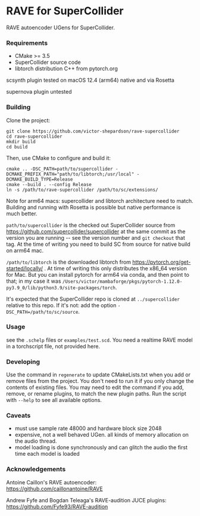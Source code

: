 # RAVE for SuperCollider

RAVE autoencoder UGens for SuperCollider.

### Requirements

- CMake >= 3.5
- SuperCollider source code
- libtorch distribution C++ from pytorch.org

scsynth plugin tested on macOS 12.4 (arm64) native and via Rosetta

supernova plugin untested

### Building

Clone the project:

    git clone https://github.com/victor-shepardson/rave-supercollider
    cd rave-supercollider
    mkdir build
    cd build

Then, use CMake to configure and build it:

    cmake .. -DSC_PATH=path/to/supercollider -DCMAKE_PREFIX_PATH="path/to/libtorch;/usr/local" -DCMAKE_BUILD_TYPE=Release
    cmake --build . --config Release
    ln -s /path/to/rave-supercollider /path/to/sc/extensions/

Note for arm64 macs: supercollider and libtorch architecture need to match. Building and running with Rosetta is possible but native performance is much better.

`path/to/supercollider` is the checked out SuperCollider source from https://github.com/supercollider/supercollider at the same commit as the version you are running -- see the version number and `git checkout` that tag. At the time of writing you need to build SC from source for native build on arm64 mac.

`/path/to/libtorch` is the downloaded libtorch from https://pytorch.org/get-started/locally/ . At time of writing this only distributes the x86_64 version for Mac. But you can install pytorch for arm64 via conda, and then point to that; in my case it was `/Users/victor/mambaforge/pkgs/pytorch-1.12.0-py3.9_0/lib/python3.9/site-packages/torch`.

It's expected that the SuperCollider repo is cloned at `../supercollider` relative to this repo. If
it's not: add the option `-DSC_PATH=/path/to/sc/source`.

### Usage

see the `.schelp` files or `examples/test.scd`. You need a realtime RAVE model in a torchscript file, not provided here.

### Developing

Use the command in `regenerate` to update CMakeLists.txt when you add or remove files from the
project. You don't need to run it if you only change the contents of existing files. You may need to
edit the command if you add, remove, or rename plugins, to match the new plugin paths. Run the
script with `--help` to see all available options.

### Caveats

- must use sample rate 48000 and hardware block size 2048
- expensive, not a well behaved UGen. all kinds of memory allocation on the audio thread.
- model loading is done synchronously and can glitch the audio the first time each model is loaded

### Acknowledgements

Antoine Caillon's RAVE autoencoder: https://github.com/caillonantoine/RAVE

Andrew Fyfe and Bogdan Teleaga's RAVE-audition JUCE plugins: https://github.com/Fyfe93/RAVE-audition